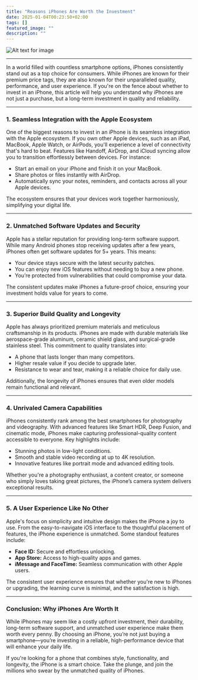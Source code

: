 ```yaml
---
title: "Reasons iPhones Are Worth the Investment"
date: 2025-01-04T00:23:50+02:00
tags: []
featured_image: ""
description: ""
---
```

![Alt text for image](/images/buy.jpg)


---


In a world filled with countless smartphone options, iPhones consistently stand out as a top choice for consumers. While iPhones are known for their premium price tags, they are also known for their unparalleled quality, performance, and user experience. If you're on the fence about whether to invest in an iPhone, this article will help you understand why <!--more-->iPhones are not just a purchase, but a long-term investment in quality and reliability.

---

### **1. Seamless Integration with the Apple Ecosystem**

One of the biggest reasons to invest in an iPhone is its seamless integration with the Apple ecosystem. If you own other Apple devices, such as an iPad, MacBook, Apple Watch, or AirPods, you'll experience a level of connectivity that's hard to beat. Features like Handoff, AirDrop, and iCloud syncing allow you to transition effortlessly between devices. For instance:

- Start an email on your iPhone and finish it on your MacBook.  
- Share photos or files instantly with AirDrop.  
- Automatically sync your notes, reminders, and contacts across all your Apple devices.  

The ecosystem ensures that your devices work together harmoniously, simplifying your digital life.

---

### **2. Unmatched Software Updates and Security**

Apple has a stellar reputation for providing long-term software support. While many Android phones stop receiving updates after a few years, iPhones often get software updates for 5+ years. This means:

- Your device stays secure with the latest security patches.  
- You can enjoy new iOS features without needing to buy a new phone.  
- You’re protected from vulnerabilities that could compromise your data.  

The consistent updates make iPhones a future-proof choice, ensuring your investment holds value for years to come.

---

### **3. Superior Build Quality and Longevity**

Apple has always prioritized premium materials and meticulous craftsmanship in its products. iPhones are made with durable materials like aerospace-grade aluminum, ceramic shield glass, and surgical-grade stainless steel. This commitment to quality translates into:

- A phone that lasts longer than many competitors.  
- Higher resale value if you decide to upgrade later.  
- Resistance to wear and tear, making it a reliable choice for daily use.  

Additionally, the longevity of iPhones ensures that even older models remain functional and relevant.

---

### **4. Unrivaled Camera Capabilities**

iPhones consistently rank among the best smartphones for photography and videography. With advanced features like Smart HDR, Deep Fusion, and cinematic mode, iPhones make capturing professional-quality content accessible to everyone. Key highlights include:

- Stunning photos in low-light conditions.  
- Smooth and stable video recording at up to 4K resolution.  
- Innovative features like portrait mode and advanced editing tools.  

Whether you're a photography enthusiast, a content creator, or someone who simply loves taking great pictures, the iPhone’s camera system delivers exceptional results.

---

### **5. A User Experience Like No Other**

Apple's focus on simplicity and intuitive design makes the iPhone a joy to use. From the easy-to-navigate iOS interface to the thoughtful placement of features, the iPhone experience is unmatched. Some standout features include:

- **Face ID:** Secure and effortless unlocking.  
- **App Store:** Access to high-quality apps and games.  
- **iMessage and FaceTime:** Seamless communication with other Apple users.  

The consistent user experience ensures that whether you're new to iPhones or upgrading, the learning curve is minimal, and the satisfaction is high.

---

### **Conclusion: Why iPhones Are Worth It**

While iPhones may seem like a costly upfront investment, their durability, long-term software support, and unmatched user experience make them worth every penny. By choosing an iPhone, you’re not just buying a smartphone—you’re investing in a reliable, high-performance device that will enhance your daily life.

If you're looking for a phone that combines style, functionality, and longevity, the iPhone is a smart choice. Take the plunge, and join the millions who swear by the unmatched quality of iPhones.

